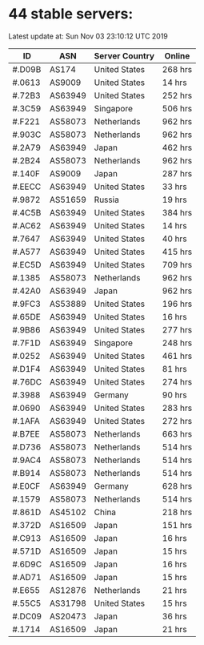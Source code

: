 # 44 stable servers:

Latest update at: Sun Nov 03 23:10:12 UTC 2019

| ID | ASN | Server Country | Online |
| -- | --- | -------------- | ------ |
| #.D09B | AS174 | United States | 268 hrs |
| #.0613 | AS9009 | United States | 14 hrs |
| #.72B3 | AS63949 | United States | 252 hrs |
| #.3C59 | AS63949 | Singapore | 506 hrs |
| #.F221 | AS58073 | Netherlands | 962 hrs |
| #.903C | AS58073 | Netherlands | 962 hrs |
| #.2A79 | AS63949 | Japan | 462 hrs |
| #.2B24 | AS58073 | Netherlands | 962 hrs |
| #.140F | AS9009 | Japan | 287 hrs |
| #.EECC | AS63949 | United States | 33 hrs |
| #.9872 | AS51659 | Russia | 19 hrs |
| #.4C5B | AS63949 | United States | 384 hrs |
| #.AC62 | AS63949 | United States | 14 hrs |
| #.7647 | AS63949 | United States | 40 hrs |
| #.A577 | AS63949 | United States | 415 hrs |
| #.EC5D | AS63949 | United States | 709 hrs |
| #.1385 | AS58073 | Netherlands | 962 hrs |
| #.42A0 | AS63949 | Japan | 962 hrs |
| #.9FC3 | AS53889 | United States | 196 hrs |
| #.65DE | AS63949 | United States | 16 hrs |
| #.9B86 | AS63949 | United States | 277 hrs |
| #.7F1D | AS63949 | Singapore | 248 hrs |
| #.0252 | AS63949 | United States | 461 hrs |
| #.D1F4 | AS63949 | United States | 81 hrs |
| #.76DC | AS63949 | United States | 274 hrs |
| #.3988 | AS63949 | Germany | 90 hrs |
| #.0690 | AS63949 | United States | 283 hrs |
| #.1AFA | AS63949 | United States | 272 hrs |
| #.B7EE | AS58073 | Netherlands | 663 hrs |
| #.D736 | AS58073 | Netherlands | 514 hrs |
| #.9AC4 | AS58073 | Netherlands | 514 hrs |
| #.B914 | AS58073 | Netherlands | 514 hrs |
| #.E0CF | AS63949 | Germany | 628 hrs |
| #.1579 | AS58073 | Netherlands | 514 hrs |
| #.861D | AS45102 | China | 218 hrs |
| #.372D | AS16509 | Japan | 151 hrs |
| #.C913 | AS16509 | Japan | 16 hrs |
| #.571D | AS16509 | Japan | 15 hrs |
| #.6D9C | AS16509 | Japan | 16 hrs |
| #.AD71 | AS16509 | Japan | 15 hrs |
| #.E655 | AS12876 | Netherlands | 21 hrs |
| #.55C5 | AS31798 | United States | 15 hrs |
| #.DC09 | AS20473 | Japan | 36 hrs |
| #.1714 | AS16509 | Japan | 21 hrs |

